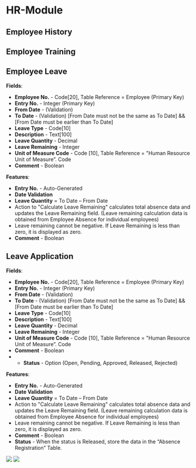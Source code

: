 # HR-Module
## Employee History
## Employee Training
## Employee Leave

**Fields**:
- **Employee No.** - Code[20], Table Reference = Employee (Primary Key)
- **Entry No.** - Integer (Primary Key)
- **From Date** - (Validation)
- **To Date** - (Validation) [From Date must not be the same as To Date] && [From Date must be earlier than To Date]
- **Leave Type** - Code[10]
- **Description** - Text[100]
- **Leave Quantity** - Decimal
- **Leave Remaining** - Integer
- **Unit of Measure Code** - Code [10], Table Reference = "Human Resource Unit of Measure”. Code
- **Comment** - Boolean


**Features**:
- **Entry No.** - Auto-Generated
- **Date Validation**
- **Leave Quantity** = To Date – From Date
- Action to "Calculate Leave Remaining" calculates total absence data and updates the Leave Remaining field. (Leave remaining calculation data is obtained from Employee Absence for individual employees)
- Leave remaining cannot be negative. If Leave Remaining is less than zero, it is displayed as zero.
- **Comment** - Boolean


## Leave Application

**Fields**:
- **Employee No.** - Code[20], Table Reference = Employee (Primary Key)
- **Entry No.** - Integer (Primary Key)
- **From Date** - (Validation)
- **To Date** - (Validation) [From Date must not be the same as To Date] && [From Date must be earlier than To Date]
- **Leave Type** - Code[10]
- **Description** - Text[100]
- **Leave Quantity** - Decimal
- **Leave Remaining** - Integer
- **Unit of Measure Code** - Code [10], Table Reference = "Human Resource Unit of Measure”. Code
- **Comment** - Boolean
- - **Status** - Option (Open, Pending, Approved, Released, Rejected)

**Features**:
- **Entry No.** - Auto-Generated
- **Date Validation**
- **Leave Quantity** = To Date – From Date
- Action to "Calculate Leave Remaining" calculates total absence data and updates the Leave Remaining field. (Leave remaining calculation data is obtained from Employee Absence for individual employees)
- Leave remaining cannot be negative. If Leave Remaining is less than zero, it is displayed as zero.
- **Comment** - Boolean
- **Status** - When the status is Released, store the data in the “Absence Registration” Table.

<img src="https://i.imgur.com/wnlEfib.png">
<img src="https://i.imgur.com/oJnPOC4.png">

